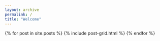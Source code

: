 ```yaml
---
layout: archive
permalink: /
title: "Welcome"
---
```


<div class="tiles">
{% for post in site.posts %}
	{% include post-grid.html %}
{% endfor %}
</div><!-- /.tiles -->
